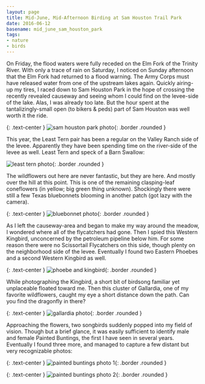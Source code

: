 ```yaml
---
layout: page
title: Mid-June, Mid-Afternoon Birding at Sam Houston Trail Park
date: 2016-06-12
basename: mid_june_sam_houston_park
tags:
- nature
- birds
---
```


On Friday, the flood waters were fully receded on the Elm Fork of the Trinity
River. With only a trace of rain on Saturday, I noticed on Sunday afternoon that
the Elm Fork had returned to a flood warning. The Army Corps must have released
water from one of the upstream lakes again. Quickly airing-up my tires, I raced
down to Sam Houston Park in the hope of crossing the recently revealed causeway
and seeing whom I could find on the levee-side of the lake. Alas, I was already
too late. But the hour spent at the tantalizingly-small open (to bikers & peds)
part of Sam Houston was well worth it the ride.

{: .text-center }
![sam houston park photo](https://lh3.googleusercontent.com/-8zZrYypvFAg/V13VqQHvooI/AAAAAAAADFI/5ZiMBJ2i68gOYYTk1gsxXsHirvhwhYmPACCo/s640/IMG_3976.JPG){: .border .rounded }

This year, the Least Tern pair has been a regular on the Valley Ranch side of
the levee. Apparently they have been spending time on the river-side of the
levee as well. Least Tern and speck of a Barn Swallow:

![least tern photo](https://lh3.googleusercontent.com/-sBRqacwr0Cs/V13VdiLNBnI/AAAAAAAADFE/5b6eD72s8203OGVCPwgjG5mh1iwWSluwgCCo/s640/IMG_3978.JPG){: .border .rounded }

The wildflowers out here are never fantastic, but they are here. And mostly over
the hill at this point. This is one of the remaining clasping-leaf coneflowers
(in yellow; big green thing unknown). Shockingly there were still a few Texas
bluebonnets blooming in another patch (got lazy with the camera).

{: .text-center }
![bluebonnet photo](https://lh3.googleusercontent.com/-sB-ogi9kX8Y/V14AqIGKeKI/AAAAAAAADGo/5yxdbgXidcozx7BZisxKC-aUAT1WcVrwACCo/s640/IMG_3979.JPG){: .border .rounded }

As I left the causeway-area and began to make my way around the meadow, I
wondered where all of the flycatchers had gone. Then I spied this Western
Kingbird, unconcerned by the petroleum pipeline below him. For some reason there
were no Scissortail Flycatchers on this side, though plenty on the neighborhood
side of the levee. Eventually I found two Eastern Phoebes and a second Western Kingbird as
well.

{: .text-center }
![phoebe and kingbird](https://lh3.googleusercontent.com/-akoASnXmQls/V13YkgPUx7I/AAAAAAAADFc/w1Gzeb2QXfIHuWHadqvfm8hTddjfjA5mACCo/s640/IMG_3985.JPG){: .border .rounded }

While photographing the Kingbird, a short bit of birdsong familiar yet
unplaceable floated toward me. Then this cluster of Gallardia, one of my
favorite wildflowers, caught my eye a short distance down the path. Can you find
the dragonfly in there?

{: .text-center }
![gallardia photo](
https://lh3.googleusercontent.com/-gxMf7dxoIuE/V13kkSUQZyI/AAAAAAAADGU/dmuCxMTCk-87ZXWtf4v0J0vamqgyruaBgCCo/s640/IMG_3988.JPG){: .border .rounded }

Approaching the flowers, two songbirds suddenly popped into my field of vision.
Though but a brief glance, it was easily sufficient to identify male and female
Painted Buntings, the first I have seen in several years. Eventually I found
three more, and managed to capture a few distant but very recognizable photos:

{: .text-center }
![painted buntings photo 1](https://lh3.googleusercontent.com/-Zif4oGCdOog/V13km5eLXMI/AAAAAAAADGY/9SWpcNznr2M92ipPruA55kTdkGoAy3IfQCCo/s640/IMG_3989.JPG){: .border .rounded }

{: .text-center }
![painted buntings photo 2](https://lh3.googleusercontent.com/-WkwJiq7wKjc/V13klivbz8I/AAAAAAAADGU/-7H_uzZertA3SNFziRYK9HIj4yHtR3c8gCCo/s640/IMG_3996.JPG){: .border .rounded }
